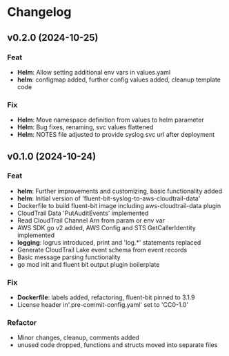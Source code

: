 # Changelog

## v0.2.0 (2024-10-25)

### Feat

- **Helm**: Allow setting additional env vars in values.yaml
- **helm**: configmap added, further config values added, cleanup template code

### Fix

- **Helm**: Move namespace definition from values to helm parameter
- **Helm**: Bug fixes, renaming, svc values flattened
- **Helm**: NOTES file adjusted to provide syslog svc url after deployment

## v0.1.0 (2024-10-24)

### Feat

- **helm**: Further improvements and customizing, basic functionality added
- **helm**: Initial version of 'fluent-bit-syslog-to-aws-cloudtrail-data'
- Dockerfile to build fluent-bit image including aws-cloudtrail-data plugin
- CloudTrail Data 'PutAuditEvents' implemented
- Read CloudTrail Channel Arn from param or env var
- AWS SDK go v2 added, AWS Config and STS GetCallerIdentity implemented
- **logging**: logrus introduced, print and 'log.*' statements replaced
- Generate CloudTrail Lake event schema from event records
- Basic message parsing functionality
- go mod init and fluent bit output plugin boilerplate

### Fix

- **Dockerfile**: labels added, refactoring, fluent-bit pinned to 3.1.9
- License header in'.pre-commit-config.yaml' set to 'CC0-1.0'

### Refactor

- Minor changes, cleanup, comments added
- unused code dropped, functions and structs moved into separate files
